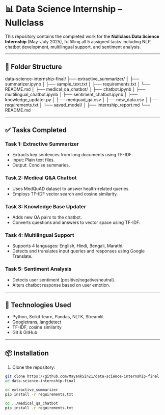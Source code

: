 # 📊 Data Science Internship – Nullclass

This repository contains the completed work for the **Nullclass Data Science Internship** (May–July 2025), fulfilling all 5 assigned tasks including NLP, chatbot development, multilingual support, and sentiment analysis.

---

## 📂 Folder Structure

data-science-internship-final/
├── extractive_summarizer/
│ ├── summarizer.ipynb
│ ├── sample_text.txt
│ ├── requirements.txt
│ └── README.md
│
├── medical_qa_chatbot/
│ ├── chatbot.ipynb
│ ├── multilingual_chatbot.ipynb
│ ├── sentiment_chatbot.ipynb
│ ├── knowledge_updater.py
│ ├── medquad_qa.csv
│ ├── new_data.csv
│ ├── requirements.txt
│ └── saved_model/
│
├── internship_report.md
└── README.md

---

## ✅ Tasks Completed

### Task 1: Extractive Summarizer
- Extracts key sentences from long documents using TF-IDF.
- Input: Plain text files.
- Output: Concise summaries.

### Task 2: Medical Q&A Chatbot
- Uses MedQuAD dataset to answer health-related queries.
- Employs TF-IDF vector search and cosine similarity.

### Task 3: Knowledge Base Updater
- Adds new QA pairs to the chatbot.
- Converts questions and answers to vector space using TF-IDF.

### Task 4: Multilingual Support
- Supports 4 languages: English, Hindi, Bengali, Marathi.
- Detects and translates input queries and responses using Google Translate.

### Task 5: Sentiment Analysis
- Detects user sentiment (positive/negative/neutral).
- Alters chatbot response based on user emotion.

---

## 🚀 Technologies Used

- Python, Scikit-learn, Pandas, NLTK, Streamlit
- Googletrans, langdetect
- TF-IDF, cosine similarity
- Git & GitHub

---

## 📦 Installation

1. Clone the repository:
```bash
git clone https://github.com/MayankSin21/data-science-internship-final.git
cd data-science-internship-final

cd extractive_summarizer
pip install -r requirements.txt

cd ../medical_qa_chatbot
pip install -r requirements.txt

